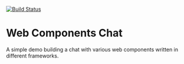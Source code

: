 [![Build Status](https://travis-ci.org/thinktecture-labs/web-components-chat.svg?branch=master)](https://travis-ci.org/thinktecture-labs/web-components-chat)

# Web Components Chat

A simple demo building a chat with various web components written in different frameworks.